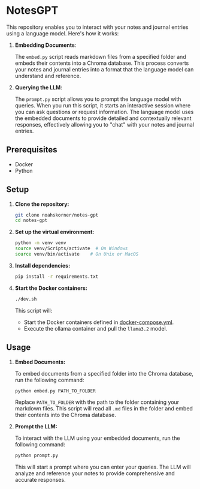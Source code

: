 # NotesGPT

This repository enables you to interact with your notes and journal entries using a language model. Here's how it works:

1. **Embedding Documents**:

    The `embed.py` script reads markdown files from a specified folder and embeds their contents into a Chroma database. This process converts your notes and journal entries into a format that the language model can understand and reference.
2. **Querying the LLM**:

    The `prompt.py` script allows you to prompt the language model with queries. When you run this script, it starts an interactive session where you can ask questions or request information.
    The language model uses the embedded documents to provide detailed and contextually relevant responses, effectively allowing you to "chat" with your notes and journal entries.

## Prerequisites

- Docker
- Python

## Setup

1. **Clone the repository:**

    ```sh
    git clone noahskorner/notes-gpt
    cd notes-gpt
    ```

2. **Set up the virtual environment:**

    ```sh
    python -m venv venv
    source venv/Scripts/activate  # On Windows
    source venv/bin/activate    # On Unix or MacOS
    ```

3. **Install dependencies:**

    ```sh
    pip install -r requirements.txt
    ```

4. **Start the Docker containers:**

    ```sh
    ./dev.sh
    ```

    This script will:
    - Start the Docker containers defined in [docker-compose.yml](./docker-compose.yml).
    - Execute the ollama container and pull the `llama3.2` model.

## Usage

1. **Embed Documents:**

    To embed documents from a specified folder into the Chroma database, run the following command:

    ```sh
    python embed.py PATH_TO_FOLDER
    ```

    Replace `PATH_TO_FOLDER` with the path to the folder containing your markdown files. This script will read all `.md` files in the folder and embed their contents into the Chroma database.

2. **Prompt the LLM:**

    To interact with the LLM using your embedded documents, run the following command:

    ```sh
    python prompt.py
    ```

    This will start a prompt where you can enter your queries. The LLM will analyze and reference your notes to provide comprehensive and accurate responses.

